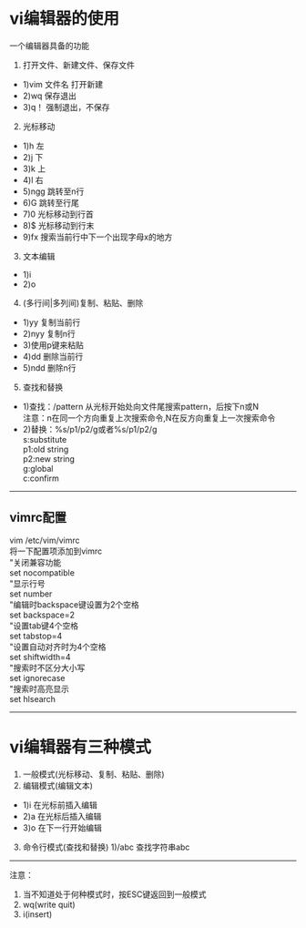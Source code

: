 # vi编辑器的使用
一个编辑器具备的功能
1. 打开文件、新建文件、保存文件  
- 1)vim 文件名  打开新建  
- 2)wq 保存退出  
- 3)q！ 强制退出，不保存  
2. 光标移动  
- 1)h  左  
- 2)j  下  
- 3)k  上  
- 4)l  右  
- 5)ngg 跳转至n行
- 6)G  跳转至行尾    
- 7)0  光标移动到行首  
- 8)$  光标移动到行末  
- 9)fx 搜索当前行中下一个出现字母x的地方    
3. 文本编辑
- 1)i
- 2)o
4. (多行间|多列间)复制、粘贴、删除
- 1)yy 复制当前行
- 2)nyy 复制n行
- 3)使用p键来粘贴
- 4)dd 删除当前行
- 5)ndd 删除n行
5. 查找和替换
- 1)查找：/pattern 从光标开始处向文件尾搜索pattern，后按下n或N  
注意：n在同一个方向重复上次搜索命令,N在反方向重复上一次搜索命令
- 2)替换：%s/p1/p2/g或者%s/p1/p2/g  
s:substitute  
p1:old string  
p2:new string  
g:global  
c:confirm  

***
## vimrc配置
vim /etc/vim/vimrc  
将一下配置项添加到vimrc  
"关闭兼容功能  
set nocompatible  
"显示行号  
set number  
"编辑时backspace键设置为2个空格  
set backspace=2  
"设置tab键4个空格  
set tabstop=4  
"设置自动对齐时为4个空格  
set shiftwidth=4  
"搜索时不区分大小写  
set ignorecase  
"搜索时高亮显示  
set hlsearch  
***
# vi编辑器有三种模式
1. 一般模式(光标移动、复制、粘贴、删除)
2. 编辑模式(编辑文本)  
- 1)i 在光标前插入编辑  
- 2)a 在光标后插入编辑  
- 3)o 在下一行开始编辑 
3. 命令行模式(查找和替换)
    1)/abc 查找字符串abc  
***
注意：
1. 当不知道处于何种模式时，按ESC键返回到一般模式
2. wq(write quit)
3. i(insert)
